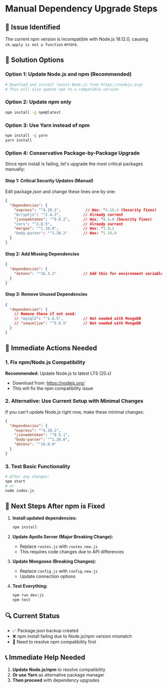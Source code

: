 # Manual Dependency Upgrade Steps

## 🚨 Issue Identified
The current npm version is incompatible with Node.js 18.12.0, causing `cb.apply is not a function` errors.

## 🔧 Solution Options

### Option 1: Update Node.js and npm (Recommended)
```bash
# Download and install latest Node.js from https://nodejs.org/
# This will also update npm to a compatible version
```

### Option 2: Update npm only
```bash
npm install -g npm@latest
```

### Option 3: Use Yarn instead of npm
```bash
npm install -g yarn
yarn install
```

### Option 4: Conservative Package-by-Package Upgrade

Since npm install is failing, let's upgrade the most critical packages manually:

#### Step 1: Critical Security Updates (Manual)
Edit package.json and change these lines one by one:

```json
{
  "dependencies": {
    "express": "^4.19.2",           // Was: ^4.16.4 (Security fixes)
    "bcryptjs": "^2.4.3",          // Already current
    "jsonwebtoken": "^9.0.2",      // Was: ^8.4.0 (Security fixes)
    "cors": "^2.8.5",              // Already current
    "morgan": "^1.10.0",           // Was: ^1.9.1
    "body-parser": "^1.20.2"       // Was: ^1.19.0
  }
}
```

#### Step 2: Add Missing Dependencies
```json
{
  "dependencies": {
    "dotenv": "^16.3.1"            // Add this for environment variables
  }
}
```

#### Step 3: Remove Unused Dependencies
```json
{
  "dependencies": {
    // Remove these if not used:
    // "mysql2": "^1.6.5",         // Not needed with MongoDB
    // "sequelize": "^5.8.5"       // Not needed with MongoDB
  }
}
```

## 🎯 Immediate Actions Needed

### 1. Fix npm/Node.js Compatibility
**Recommended:** Update Node.js to latest LTS (20.x)
- Download from: https://nodejs.org/
- This will fix the npm compatibility issue

### 2. Alternative: Use Current Setup with Minimal Changes
If you can't update Node.js right now, make these minimal changes:

```json
{
  "dependencies": {
    "express": "^4.18.2",
    "jsonwebtoken": "^8.5.1",
    "body-parser": "^1.20.0",
    "dotenv": "^16.0.0"
  }
}
```

### 3. Test Basic Functionality
```bash
# After any changes:
npm start
# or
node index.js
```

## 🚀 Next Steps After npm is Fixed

1. **Install updated dependencies:**
   ```bash
   npm install
   ```

2. **Update Apollo Server (Major Breaking Change):**
   - Replace `routes.js` with `routes.new.js`
   - This requires code changes due to API differences

3. **Update Mongoose (Breaking Changes):**
   - Replace `config.js` with `config.new.js`
   - Update connection options

4. **Test Everything:**
   ```bash
   npm run dev:js
   npm test
   ```

## 🔍 Current Status
- ✅ Package.json backup created
- ❌ npm install failing due to Node.js/npm version mismatch
- 🔄 Need to resolve npm compatibility first

## 📞 Immediate Help Needed
1. **Update Node.js/npm** to resolve compatibility
2. **Or use Yarn** as alternative package manager
3. **Then proceed** with dependency upgrades